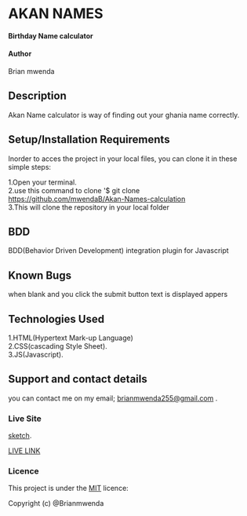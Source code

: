 # AKAN NAMES

#### Birthday Name calculator


#### Author
Brian mwenda

## Description
Akan Name calculator is way of finding out your ghania name correctly.




## Setup/Installation Requirements
 Inorder to acces the project in your local files, you can clone it in these simple steps:

1.Open your terminal. <br>
2.use this command to clone '$ git clone https://github.com/mwendaB/Akan-Names-calculation <br>
3.This will clone the repository in your local folder


## **BDD**
BDD(Behavior Driven Development) integration plugin for Javascript

## Known Bugs
when blank and you click the submit button text is displayed appers
## Technologies Used
1.HTML(Hypertext Mark-up Language)<br>
2.CSS(cascading Style Sheet). <br>
3.JS(Javascript).


## Support and contact details
you can contact me on my email; brianmwenda255@gmail.com .

### Live Site
[sketch](https://www.figma.com/file/iYtRpW0zrLgPZd2KmaRztY/Untitled?node-id=0%3A1).

[LIVE LINK](https://mwendab.github.io/Akan-Names-calculation/)

### Licence
This project is under the  [MIT](LICENSE) licence:<br>

Copyright (c) @Brianmwenda